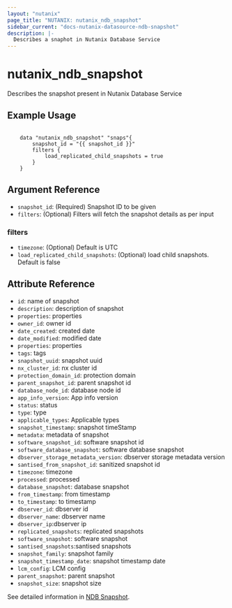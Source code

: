```yaml
---
layout: "nutanix"
page_title: "NUTANIX: nutanix_ndb_snapshot"
sidebar_current: "docs-nutanix-datasource-ndb-snapshot"
description: |-
  Describes a snaphot in Nutanix Database Service
---
```


# nutanix_ndb_snapshot

Describes the snapshot present in Nutanix Database Service

## Example Usage

```hcl

    data "nutanix_ndb_snapshot" "snaps"{
        snapshot_id = "{{ snapshot_id }}"
        filters {
            load_replicated_child_snapshots = true
        }
    }
```

## Argument Reference

* `snapshot_id`: (Required) Snapshot ID to be given
* `filters`: (Optional) Filters will fetch the snapshot details as per input 

### filters
* `timezone`: (Optional) Default is UTC
* `load_replicated_child_snapshots`: (Optional) load child snapshots. Default is false

## Attribute Reference

* `id`: name of snapshot
* `description`: description of snapshot
* `properties`: properties 
* `owner_id`: owner id 
* `date_created`: created date
* `date_modified`: modified date
* `properties`: properties 
* `tags`: tags
* `snapshot_uuid`: snapshot uuid 
* `nx_cluster_id`: nx cluster id
* `protection_domain_id`: protection domain
* `parent_snapshot_id`: parent snapshot id
* `database_node_id`: database node id
* `app_info_version`: App info version
* `status`: status
* `type`: type
* `applicable_types`: Applicable types
* `snapshot_timestamp`: snapshot timeStamp
* `metadata`: metadata of snapshot 
* `software_snapshot_id`: software snapshot id
* `software_database_snapshot`: software database snapshot
* `dbserver_storage_metadata_version`: dbserver storage metadata version
* `santised_from_snapshot_id`: sanitized  snapshot id
* `timezone`: timezone
* `processed`: processed
* `database_snapshot`: database snapshot
* `from_timestamp`: from timestamp
* `to_timestamp`: to timestamp
* `dbserver_id`: dbserver id
* `dbserver_name`: dbserver name
* `dbserver_ip`:dbserver ip
* `replicated_snapshots`: replicated snapshots
* `software_snapshot`: software snapshot
* `santised_snapshots`:santised snapshots
* `snapshot_family`: snapshot family
* `snapshot_timestamp_date`: snapshot timestamp date
* `lcm_config`: LCM config
* `parent_snapshot`: parent snapshot
* `snapshot_size`: snapshot size

See detailed information in [NDB Snapshot](https://www.nutanix.dev/api_references/ndb/#/f0844bb9b0dd4-get-snapshot-by-value-type).